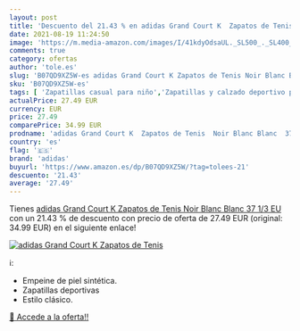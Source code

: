 ```yaml
---
layout: post
title: 'Descuento del 21.43 % en adidas Grand Court K  Zapatos de Tenis  '
date: 2021-08-19 11:24:50
image: 'https://m.media-amazon.com/images/I/41kdyOdsaUL._SL500_._SL400_.jpg'
comments: true
category: ofertas
author: 'tole.es'
slug: 'B07QD9XZ5W-es adidas Grand Court K Zapatos de Tenis Noir Blanc Blanc 37...'
sku: 'B07QD9XZ5W-es'
tags: [ 'Zapatillas casual para niño','Zapatillas y calzado deportivo para Niño','Zapatos','Zapatos - Niños','Zapatos y complementos','adidas','zapatos', ]
actualPrice: 27.49 EUR
currency: EUR
price: 27.49
comparePrice: 34.99 EUR
prodname: 'adidas Grand Court K  Zapatos de Tenis  Noir Blanc Blanc  37 1/3 EU'
country: 'es'
flag: '🇪🇸'
brand: 'adidas'
buyurl: 'https://www.amazon.es/dp/B07QD9XZ5W/?tag=tolees-21'
descuento: '21.43'
average: '27.49'
---
```


Tienes [adidas Grand Court K  Zapatos de Tenis  Noir Blanc Blanc  37 1/3 EU](https://www.amazon.es/dp/B07QD9XZ5W/?tag=tolees-21) con un 21.43 % de descuento con precio de oferta de 27.49 EUR (original: 34.99 EUR) en el siguiente enlace!

[![adidas Grand Court K  Zapatos de Tenis  ](https://m.media-amazon.com/images/I/41kdyOdsaUL._SL500_._SL400_.jpg)](https://www.amazon.es/dp/B07QD9XZ5W/?tag=tolees-21)

ℹ️:

- Empeine de piel sintética.
- Zapatillas deportivas
- Estilo clásico.

[🛒 Accede a la oferta!!](https://www.amazon.es/dp/B07QD9XZ5W/?tag=tolees-21)

